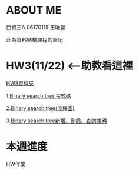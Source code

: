 # ABOUT ME
巨資三A 06170115 王唯馨

此為資料結構課程的筆記

# HW3(11/22) <--助教看這裡

[HW3資料夾]()

1.[Binary search tree 程式碼]()

2.[Binary search tree(流程圖)]()

3.[Binary search tree新增、刪除、查詢說明]()

# 本週進度

HW作業
